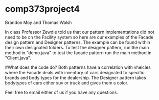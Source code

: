 # comp373project4

Brandon Moy and Thomas Walsh

In class Professor Zewdie told us that our pattern implementations did not need to be on the Facility system so here are our examples of the Facade design pattern and Designer patterns. The example can be found within their own designated folders. To test the designer pattern, run the main method in "demo.java" to test the facade pattern run the main method in "Client.java". 

#What does the code do?
Both patterns have a correlation with vheicles where the Facade deals with inventory of cars designated to specific brands and body types for the dealership. The Designer pattern takes bodytypes of cars either suv or truck and gives them a color.

Feel free to email either of us if you have any questions.
